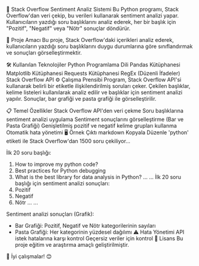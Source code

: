 📝 Stack Overflow Sentiment Analiz Sistemi
Bu Python programı, Stack Overflow'dan veri çekip, bu verileri kullanarak sentiment analizi yapar. Kullanıcıların yazdığı soru başlıklarını analiz ederek, her bir başlık için "Pozitif", "Negatif" veya "Nötr" sonuçlar döndürür.

🎯 Proje Amacı
Bu proje, Stack Overflow'daki içerikleri analiz ederek, kullanıcıların yazdığı soru başlıklarını duygu durumlarına göre sınıflandırmak ve sonuçları görselleştirmektir.

🛠️ Kullanılan Teknolojiler
Python Programlama Dili
Pandas Kütüphanesi
Matplotlib Kütüphanesi
Requests Kütüphanesi
RegEx (Düzenli İfadeler)
Stack Overflow API
⚙️ Çalışma Prensibi
Program, Stack Overflow API'si kullanarak belirli bir etiketle ilişkilendirilmiş soruları çeker. Çekilen başlıklar, kelime listeleri kullanılarak analiz edilir ve başlıklar için sentiment analizi yapılır. Sonuçlar, bar grafiği ve pasta grafiği ile görselleştirilir.

📋 Temel Özellikler
Stack Overflow API'den veri çekme
Soru başlıklarına sentiment analizi uygulama
Sentiment sonuçlarını görselleştirme (Bar ve Pasta Grafiği)
Genişletilmiş pozitif ve negatif kelime grupları kullanma
Otomatik hata yönetimi
🖥️ Örnek Çıktı
markdown
Kopyala
Düzenle
'python' etiketi ile Stack Overflow'dan 1500 soru çekiliyor...

İlk 20 soru başlığı:
1. How to improve my python code?
2. Best practices for Python debugging
3. What is the best library for data analysis in Python?
...
...
İlk 20 soru başlığı için sentiment analizi sonuçları:
1. Pozitif
2. Negatif
3. Nötr
...
...

Sentiment analizi sonuçları (Grafik):
  - Bar Grafiği: Pozitif, Negatif ve Nötr kategorilerinin sayıları
  - Pasta Grafiği: Her kategorinin yüzdesel dağılımı
⚠️ Hata Yönetimi
API istek hatalarına karşı kontrol
Geçersiz veriler için kontrol
📜 Lisans
Bu proje eğitim ve araştırma amaçlı geliştirilmiştir.

🚀 İyi çalışmalar! 😊
